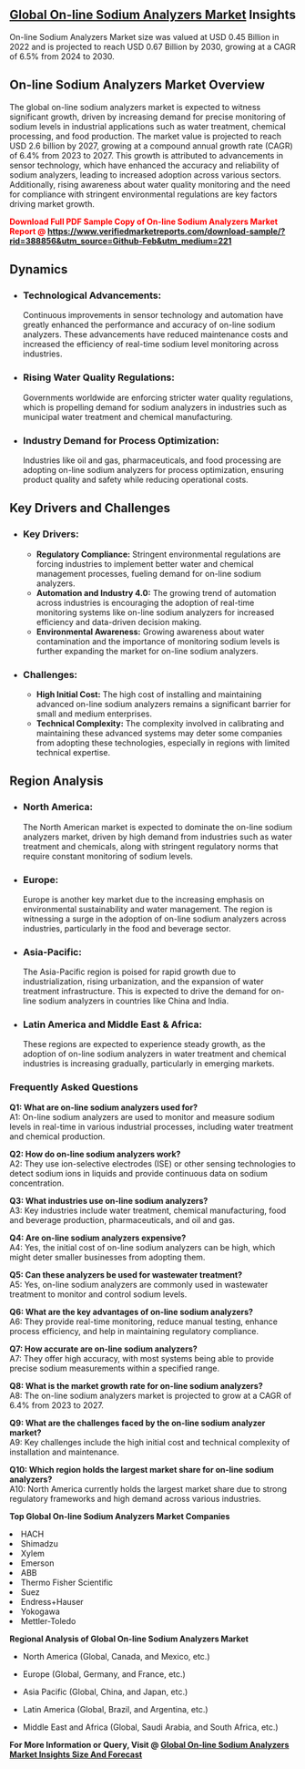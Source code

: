 <h2><a href="https://www.verifiedmarketreports.com/download-sample/?rid=388856&amp;utm_source=Github&amp;utm_medium=221" target="_blank">Global On-line Sodium Analyzers Market</a> Insights</h2><p>On-line Sodium Analyzers Market size was valued at USD 0.45 Billion in 2022 and is projected to reach USD 0.67 Billion by 2030, growing at a CAGR of 6.5% from 2024 to 2030.</p><p> <h2>On-line Sodium Analyzers Market Overview</h2> <p>The global on-line sodium analyzers market is expected to witness significant growth, driven by increasing demand for precise monitoring of sodium levels in industrial applications such as water treatment, chemical processing, and food production. The market value is projected to reach USD 2.6 billion by 2027, growing at a compound annual growth rate (CAGR) of 6.4% from 2023 to 2027. This growth is attributed to advancements in sensor technology, which have enhanced the accuracy and reliability of sodium analyzers, leading to increased adoption across various sectors. Additionally, rising awareness about water quality monitoring and the need for compliance with stringent environmental regulations are key factors driving market growth. </p> <p><strong><p><span class=""><span style="color: #ff0000;"><strong>Download Full PDF Sample Copy of On-line Sodium Analyzers Market Report</strong> @ </span><a href="https://www.verifiedmarketreports.com/download-sample/?rid=388856&amp;utm_source=Github-Feb&amp;utm_medium=221" target="_blank">https://www.verifiedmarketreports.com/download-sample/?rid=388856&amp;utm_source=Github-Feb&amp;utm_medium=221</a></span></p></strong></p> <h2>Dynamics</h2> <ul> <li><h3>Technological Advancements:</h3> Continuous improvements in sensor technology and automation have greatly enhanced the performance and accuracy of on-line sodium analyzers. These advancements have reduced maintenance costs and increased the efficiency of real-time sodium level monitoring across industries.</li> <li><h3>Rising Water Quality Regulations:</h3> Governments worldwide are enforcing stricter water quality regulations, which is propelling demand for sodium analyzers in industries such as municipal water treatment and chemical manufacturing.</li> <li><h3>Industry Demand for Process Optimization:</h3> Industries like oil and gas, pharmaceuticals, and food processing are adopting on-line sodium analyzers for process optimization, ensuring product quality and safety while reducing operational costs.</li> </ul> <h2>Key Drivers and Challenges</h2> <ul> <li><h3>Key Drivers:</h3> <ul> <li><strong>Regulatory Compliance:</strong> Stringent environmental regulations are forcing industries to implement better water and chemical management processes, fueling demand for on-line sodium analyzers.</li> <li><strong>Automation and Industry 4.0:</strong> The growing trend of automation across industries is encouraging the adoption of real-time monitoring systems like on-line sodium analyzers for increased efficiency and data-driven decision making.</li> <li><strong>Environmental Awareness:</strong> Growing awareness about water contamination and the importance of monitoring sodium levels is further expanding the market for on-line sodium analyzers.</li> </ul> </li> <li><h3>Challenges:</h3> <ul> <li><strong>High Initial Cost:</strong> The high cost of installing and maintaining advanced on-line sodium analyzers remains a significant barrier for small and medium enterprises.</li> <li><strong>Technical Complexity:</strong> The complexity involved in calibrating and maintaining these advanced systems may deter some companies from adopting these technologies, especially in regions with limited technical expertise.</li> </ul> </li> </ul> <h2>Region Analysis</h2> <ul> <li><h3>North America:</h3> The North American market is expected to dominate the on-line sodium analyzers market, driven by high demand from industries such as water treatment and chemicals, along with stringent regulatory norms that require constant monitoring of sodium levels.</li> <li><h3>Europe:</h3> Europe is another key market due to the increasing emphasis on environmental sustainability and water management. The region is witnessing a surge in the adoption of on-line sodium analyzers across industries, particularly in the food and beverage sector.</li> <li><h3>Asia-Pacific:</h3> The Asia-Pacific region is poised for rapid growth due to industrialization, rising urbanization, and the expansion of water treatment infrastructure. This is expected to drive the demand for on-line sodium analyzers in countries like China and India.</li> <li><h3>Latin America and Middle East & Africa:</h3> These regions are expected to experience steady growth, as the adoption of on-line sodium analyzers in water treatment and chemical industries is increasing gradually, particularly in emerging markets.</li> </ul> <h3>Frequently Asked Questions</h3> <p><strong>Q1: What are on-line sodium analyzers used for?</strong><br> A1: On-line sodium analyzers are used to monitor and measure sodium levels in real-time in various industrial processes, including water treatment and chemical production.</p> <p><strong>Q2: How do on-line sodium analyzers work?</strong><br> A2: They use ion-selective electrodes (ISE) or other sensing technologies to detect sodium ions in liquids and provide continuous data on sodium concentration.</p> <p><strong>Q3: What industries use on-line sodium analyzers?</strong><br> A3: Key industries include water treatment, chemical manufacturing, food and beverage production, pharmaceuticals, and oil and gas.</p> <p><strong>Q4: Are on-line sodium analyzers expensive?</strong><br> A4: Yes, the initial cost of on-line sodium analyzers can be high, which might deter smaller businesses from adopting them.</p> <p><strong>Q5: Can these analyzers be used for wastewater treatment?</strong><br> A5: Yes, on-line sodium analyzers are commonly used in wastewater treatment to monitor and control sodium levels.</p> <p><strong>Q6: What are the key advantages of on-line sodium analyzers?</strong><br> A6: They provide real-time monitoring, reduce manual testing, enhance process efficiency, and help in maintaining regulatory compliance.</p> <p><strong>Q7: How accurate are on-line sodium analyzers?</strong><br> A7: They offer high accuracy, with most systems being able to provide precise sodium measurements within a specified range.</p> <p><strong>Q8: What is the market growth rate for on-line sodium analyzers?</strong><br> A8: The on-line sodium analyzers market is projected to grow at a CAGR of 6.4% from 2023 to 2027.</p> <p><strong>Q9: What are the challenges faced by the on-line sodium analyzer market?</strong><br> A9: Key challenges include the high initial cost and technical complexity of installation and maintenance.</p> <p><strong>Q10: Which region holds the largest market share for on-line sodium analyzers?</strong><br> A10: North America currently holds the largest market share due to strong regulatory frameworks and high demand across various industries.</p> </p><p><strong>Top Global On-line Sodium Analyzers Market Companies</strong></p><div data-test-id=""><p><li>HACH</li><li> Shimadzu</li><li> Xylem</li><li> Emerson</li><li> ABB</li><li> Thermo Fisher Scientific</li><li> Suez</li><li> Endress+Hauser</li><li> Yokogawa</li><li> Mettler-Toledo</li></p><div><strong>Regional Analysis of&nbsp;Global On-line Sodium Analyzers Market</strong></div><ul><li dir="ltr"><p dir="ltr">North America&nbsp;(Global, Canada, and Mexico, etc.)</p></li><li dir="ltr"><p dir="ltr">Europe (Global, Germany, and France, etc.)</p></li><li dir="ltr"><p dir="ltr">Asia Pacific&nbsp;(Global, China, and Japan, etc.)</p></li><li dir="ltr"><p dir="ltr">Latin America&nbsp;(Global, Brazil, and Argentina, etc.)</p></li><li dir="ltr">Middle East and Africa&nbsp;(Global, Saudi Arabia, and South Africa, etc.)</li></ul><p><strong>For More Information or Query, Visit @&nbsp;</strong><strong><a href="https://www.verifiedmarketreports.com/product/on-line-sodium-analyzers-market/?utm_source=Github&amp;utm_medium=221" target="_blank">Global On-line Sodium Analyzers Market Insights Size And Forecast</a></strong></p></div>
